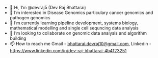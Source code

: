 - 👋 Hi, I’m @devraj5 (Dev Raj Bhattarai)
- 👀 I’m interested in Disease Genomics particulary cancer genomics and pathogen genomics
- 🌱 I’m currently learning pipeline development, systems biology, mathematical modelling and single cell sequncing data analysis  
- 💞️ I’m looking to collaborate on genomic data analysis and algorithm building
- 📫 How to reach me Gmail - bhattarai.devraj10@gmail.com, Linkedin - https://www.linkedin.com/in/dev-raj-bhattarai-4b4123251

<!---
milanbhattarai1997/milanbhattarai1997 is a ✨ special ✨ repository because its `README.md` (this file) appears on your GitHub profile.
You can click the Preview link to take a look at your changes.
--->
